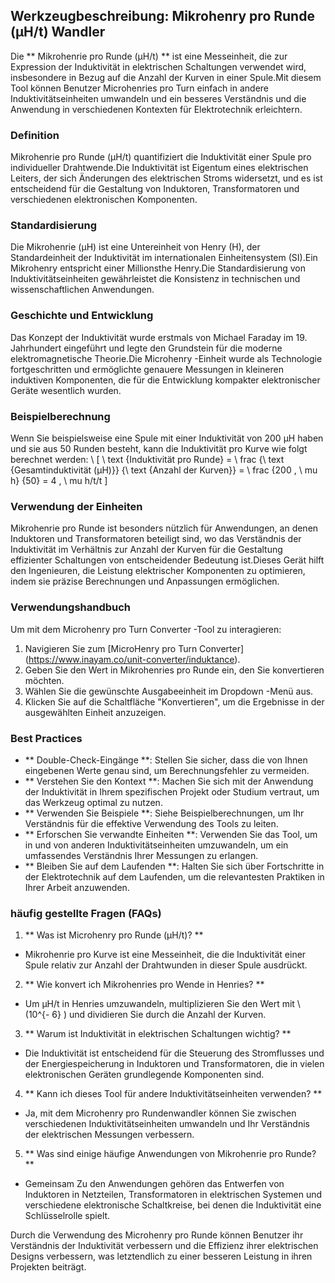 ## Werkzeugbeschreibung: Mikrohenry pro Runde (µH/t) Wandler

Die ** Mikrohenrie pro Runde (µH/t) ** ist eine Messeinheit, die zur Expression der Induktivität in elektrischen Schaltungen verwendet wird, insbesondere in Bezug auf die Anzahl der Kurven in einer Spule.Mit diesem Tool können Benutzer Microhenries pro Turn einfach in andere Induktivitätseinheiten umwandeln und ein besseres Verständnis und die Anwendung in verschiedenen Kontexten für Elektrotechnik erleichtern.

### Definition
Mikrohenrie pro Runde (µH/t) quantifiziert die Induktivität einer Spule pro individueller Drahtwende.Die Induktivität ist Eigentum eines elektrischen Leiters, der sich Änderungen des elektrischen Stroms widersetzt, und es ist entscheidend für die Gestaltung von Induktoren, Transformatoren und verschiedenen elektronischen Komponenten.

### Standardisierung
Die Mikrohenrie (µH) ist eine Untereinheit von Henry (H), der Standardeinheit der Induktivität im internationalen Einheitensystem (SI).Ein Mikrohenry entspricht einer Millionsthe Henry.Die Standardisierung von Induktivitätseinheiten gewährleistet die Konsistenz in technischen und wissenschaftlichen Anwendungen.

### Geschichte und Entwicklung
Das Konzept der Induktivität wurde erstmals von Michael Faraday im 19. Jahrhundert eingeführt und legte den Grundstein für die moderne elektromagnetische Theorie.Die Microhenry -Einheit wurde als Technologie fortgeschritten und ermöglichte genauere Messungen in kleineren induktiven Komponenten, die für die Entwicklung kompakter elektronischer Geräte wesentlich wurden.

### Beispielberechnung
Wenn Sie beispielsweise eine Spule mit einer Induktivität von 200 µH haben und sie aus 50 Runden besteht, kann die Induktivität pro Kurve wie folgt berechnet werden:
\ [
\ text {Induktivität pro Runde} = \ frac {\ text {Gesamtinduktivität (µH)}} {\ text {Anzahl der Kurven}} = \ frac {200 \, \ mu h} {50} = 4 \, \ mu h/t/t
\]

### Verwendung der Einheiten
Mikrohenrie pro Runde ist besonders nützlich für Anwendungen, an denen Induktoren und Transformatoren beteiligt sind, wo das Verständnis der Induktivität im Verhältnis zur Anzahl der Kurven für die Gestaltung effizienter Schaltungen von entscheidender Bedeutung ist.Dieses Gerät hilft den Ingenieuren, die Leistung elektrischer Komponenten zu optimieren, indem sie präzise Berechnungen und Anpassungen ermöglichen.

### Verwendungshandbuch
Um mit dem Microhenry pro Turn Converter -Tool zu interagieren:
1. Navigieren Sie zum [MicroHenry pro Turn Converter] (https://www.inayam.co/unit-converter/induktance).
2. Geben Sie den Wert in Mikrohenries pro Runde ein, den Sie konvertieren möchten.
3. Wählen Sie die gewünschte Ausgabeeinheit im Dropdown -Menü aus.
4. Klicken Sie auf die Schaltfläche "Konvertieren", um die Ergebnisse in der ausgewählten Einheit anzuzeigen.

### Best Practices
- ** Double-Check-Eingänge **: Stellen Sie sicher, dass die von Ihnen eingebenen Werte genau sind, um Berechnungsfehler zu vermeiden.
- ** Verstehen Sie den Kontext **: Machen Sie sich mit der Anwendung der Induktivität in Ihrem spezifischen Projekt oder Studium vertraut, um das Werkzeug optimal zu nutzen.
- ** Verwenden Sie Beispiele **: Siehe Beispielberechnungen, um Ihr Verständnis für die effektive Verwendung des Tools zu leiten.
- ** Erforschen Sie verwandte Einheiten **: Verwenden Sie das Tool, um in und von anderen Induktivitätseinheiten umzuwandeln, um ein umfassendes Verständnis Ihrer Messungen zu erlangen.
- ** Bleiben Sie auf dem Laufenden **: Halten Sie sich über Fortschritte in der Elektrotechnik auf dem Laufenden, um die relevantesten Praktiken in Ihrer Arbeit anzuwenden.

### häufig gestellte Fragen (FAQs)

1. ** Was ist Microhenry pro Runde (µH/t)? **
- Mikrohenrie pro Kurve ist eine Messeinheit, die die Induktivität einer Spule relativ zur Anzahl der Drahtwunden in dieser Spule ausdrückt.

2. ** Wie konvert ich Mikrohenries pro Wende in Henries? **
- Um µH/t in Henries umzuwandeln, multiplizieren Sie den Wert mit \ (10^{- 6} \) und dividieren Sie durch die Anzahl der Kurven.

3. ** Warum ist Induktivität in elektrischen Schaltungen wichtig? **
- Die Induktivität ist entscheidend für die Steuerung des Stromflusses und der Energiespeicherung in Induktoren und Transformatoren, die in vielen elektronischen Geräten grundlegende Komponenten sind.

4. ** Kann ich dieses Tool für andere Induktivitätseinheiten verwenden? **
- Ja, mit dem Microhenry pro Rundenwandler können Sie zwischen verschiedenen Induktivitätseinheiten umwandeln und Ihr Verständnis der elektrischen Messungen verbessern.

5. ** Was sind einige häufige Anwendungen von Mikrohenrie pro Runde? **
- Gemeinsam Zu den Anwendungen gehören das Entwerfen von Induktoren in Netzteilen, Transformatoren in elektrischen Systemen und verschiedene elektronische Schaltkreise, bei denen die Induktivität eine Schlüsselrolle spielt.

Durch die Verwendung des Microhenry pro Runde können Benutzer ihr Verständnis der Induktivität verbessern und die Effizienz ihrer elektrischen Designs verbessern, was letztendlich zu einer besseren Leistung in ihren Projekten beiträgt.
